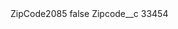 <?xml version="1.0" encoding="UTF-8"?>
<CustomMetadata xmlns="http://soap.sforce.com/2006/04/metadata" xmlns:xsi="http://www.w3.org/2001/XMLSchema-instance" xmlns:xsd="http://www.w3.org/2001/XMLSchema">
    <label>ZipCode2085</label>
    <protected>false</protected>
    <values>
        <field>Zipcode__c</field>
        <value xsi:type="xsd:string">33454</value>
    </values>
</CustomMetadata>

